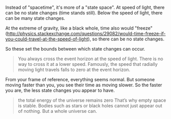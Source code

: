 
Instead of "spacetime", it's more of a "state space". At speed of light, there can be no state changes (time stands still). Below the speed of light, there can be many state changes.

At the extreme of gravity, like a black whole, time also would "freeze" (http://physics.stackexchange.com/questions/29082/would-time-freeze-if-you-could-travel-at-the-speed-of-light), so there can be no state changes.

So these set the bounds between which state changes can occur.

> You always cross the event horizon at the speed of light. There is no way to cross it at a lower speed.
> Famously, the speed that radially moving light travels falls to zero at the event horizon.

From your frame of reference, everything seems normal. But someone moving faster than you, you see their time as moving slower. So the faster you are, the less state changes you appear to have.

> the total energy of the universe remains zero
> That’s why empty space is stable. Bodies such as stars or black holes cannot just appear out of nothing. But a whole universe can.
